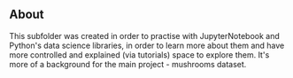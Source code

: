 ## About
This subfolder was created in order to practise with JupyterNotebook and Python's data science libraries, in order to learn more about them and have more controlled and explained (via tutorials) space to explore them. It's more of a background for the main project - mushrooms dataset. 